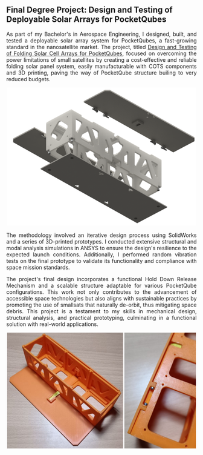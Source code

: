 ## Final Degree Project: Design and Testing of Deployable Solar Arrays for PocketQubes
<p style="text-align: justify;">
As part of my Bachelor's in Aerospace Engineering, I designed, built, and tested a deployable solar array system for PocketQubes, a fast-growing standard in the nanosatellite market. The project, titled <a href="/pdf/TFG.pdf">Design and Testing of Folding Solar Cell Arrays for PocketQubes</a>, focused on overcoming the power limitations of small satellites by creating a cost-effective and reliable folding solar panel system, easily manufacturable with COTS components and 3D printing, paving the way of PocketQube structure builing to very reduced budgets.
</p>

<p style="text-align:center;"><img src="images/TFG_im2.png?raw=true" width="500"/></p>

<p style="text-align: justify;">
The methodology involved an iterative design process using SolidWorks and a series of 3D-printed prototypes. I conducted extensive structural and modal analysis simulations in ANSYS to ensure the design's resilience to the expected launch conditions. Additionally, I performed random vibration tests on the final prototype to validate its functionality and compliance with space mission standards.
</p>

<p style="text-align: justify;">
The project's final design incorporates a functional Hold Down Release Mechanism and a scalable structure adaptable for various PocketQube configurations. This work not only contributes to the advancement of accessible space technologies but also aligns with sustainable practices by promoting the use of smallsats that naturally de-orbit, thus mitigating space debris. This project is a testament to my skills in mechanical design, structural analysis, and practical prototyping, culminating in a functional solution with real-world applications.
</p>

<p style="text-align:center;"><img src="images/TFG_im3.png?raw=true" width="500"/></p>
